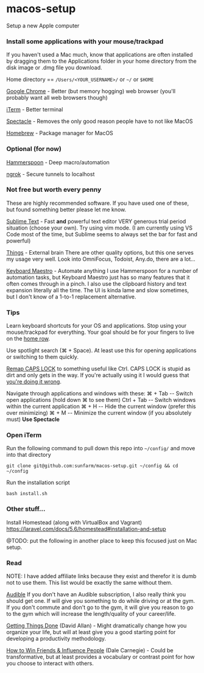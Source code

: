 # macos-setup
Setup a new Apple computer

### Install some applications with your mouse/trackpad
If you haven't used a Mac much, know that applications are often installed by dragging them to the Applications folder in your home directory from the disk image or .dmg file you download.

Home directory == `/Users/<YOUR_USERNAME>/` or `~/` or `$HOME`

[Google Chrome](https://www.google.com/chrome/) - Better (but memory hogging) web browser (you'll probably want all web browsers though)

[iTerm](https://www.iterm2.com/) - Better terminal

[Spectacle](https://www.spectacleapp.com/) - Removes the only good reason people have to not like MacOS

[Homebrew](https://brew.sh/) - Package manager for MacOS



### Optional (for now)

[Hammerspoon](https://www.hammerspoon.org/) - Deep macro/automation

[ngrok](https://ngrok.com/download) - Secure tunnels to localhost

### Not free but worth every penny
These are highly recommended software. If you have used one of these, but found something better please let me know.

[Sublime Text](https://www.sublimetext.com/) - Fast **and** powerful text editor
VERY generous trial period situation (choose your own). Try using vim mode.
(I am currently using VS Code most of the time, but Sublime seems to always set the bar for fast and powerful)

[Things](https://culturedcode.com/things/) - External brain
There are other quality options, but this one serves my usage very well. Look into OmniFocus, Todoist, Any.do, there are a lot...

[Keyboard Maestro](https://www.keyboardmaestro.com/main/) - Automate anything
I use Hammerspoon for a number of automation tasks, but Keyboard Maestro just has so many features that it often comes through in a pinch. I also use the clipboard history and text expansion literally all the time. The UI is kinda lame and slow sometimes, but I don't know of a 1-to-1 replacement alternative.

### Tips

Learn keyboard shortcuts for your OS and applications. Stop using your mouse/trackpad for everything. Your goal should be for your fingers to live on the [home row](https://en.wikipedia.org/wiki/Touch_typing).

Use spotlight search (⌘ + Space). At least use this for opening applications or switching to them quickly.

[Remap CAPS LOCK](https://www.howtogeek.com/194705/how-to-disable-or-reassign-the-caps-lock-key-on-any-operating-system/) to something useful like Ctrl. CAPS LOCK is stupid as dirt and only gets in the way. If you're actually using it I would guess that [you're doing it wrong](https://knowyourmeme.com/memes/youre-doing-it-wrong).

Navigate through applications and windows with these:
⌘ + Tab -- Switch open applications (hold down ⌘ to see them)
Ctrl + Tab -- Switch windows within the current application
⌘ + H -- Hide the current window (prefer this over minimizing)
⌘ + M -- Minimize the current window (if you absolutely must)
**Use Spectacle**

### Open iTerm

Run the following command to pull down this repo into `~/config/` and move into that directory

`git clone git@github.com:sunfarm/macos-setup.git ~/config && cd ~/config`

Run the installation script

`bash install.sh`

### Other stuff...

Install Homestead (along with VirtualBox and Vagrant)
https://laravel.com/docs/5.6/homestead#installation-and-setup

@TODO: put the following in another place to keep this focused just on Mac setup.

### Read
NOTE: I have added affiliate links because they exist and therefor it is dumb not to use them. This list would be exactly the same without them.

[Audible](https://amzn.to/2TEgNNO)
If you don't have an Audible subscription, I also really think you should get one. If will give you something to do while driving or at the gym. If you don't commute and don't go to the gym, it will give you reason to go to the gym which will increase the length/quality of your career/life.

[Getting Things Done](https://amzn.to/2F5LmC0) (David Allan) - Might dramatically change how you organize your life, but will at least give you a good starting point for developing a productivity methodology.

[How to Win Friends & Influence People](https://amzn.to/2VYRz9v) (Dale Carnegie) - Could be transformative, but at least provides a vocabulary or contrast point for how you choose to interact with others.


